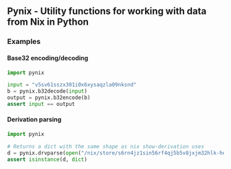## Pynix - Utility functions for working with data from Nix in Python

### Examples

#### Base32 encoding/decoding
``` python
import pynix

input = "v5sv61sszx301i0x6xysaqzla09nksnd"
b = pynix.b32decode(input)
output = pynix.b32encode(b)
assert input == output
```

#### Derivation parsing
``` python
import pynix

# Returns a dict with the same shape as nix show-derivation uses
d = pynix.drvparse(open("/nix/store/s6rn4jz1sin56rf4qj5b5v8jxjm32hlk-hello-2.10.drv").read())
assert isinstance(d, dict)
```
